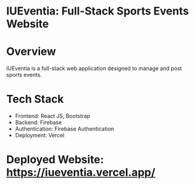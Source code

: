 # IUEventia: Full-Stack Sports Events Website

# Overview
IUEventia is a full-stack web application designed to manage and post sports events. 

# Tech Stack
- Frontend: React JS, Bootstrap
- Backend: Firebase
- Authentication: Firebase Authentication
- Deployment: Vercel

# Deployed Website: https://iueventia.vercel.app/ 
